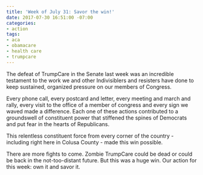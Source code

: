 ```yaml
---
title: 'Week of July 31: Savor the win!'
date: 2017-07-30 16:51:00 -07:00
categories:
- action
tags:
- aca
- obamacare
- health care
- trumpcare
---
```


The defeat of TrumpCare in the Senate last week was an incredible testament to the work we and other Indivisiblers and resisters have done to keep sustained, organized pressure on our members of Congress. 

Every phone call, every postcard and letter, every meeting and march and rally, every visit to the office of a member of congress and every sign we waved made a difference. Each one of these actions contributed to a groundswell of constituent power that stiffened the spines of Democrats and put fear in the hearts of Republicans. 

This relentless constituent force from every corner of the country - including right here in Colusa County - made this win possible. 

There are more fights to come. Zombie TrumpCare could be dead or could be back in the not-too-distant future. But this was a huge win. Our action for this week: own it and savor it. 